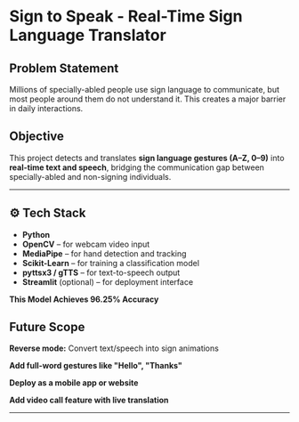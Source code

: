 #  Sign to Speak - Real-Time Sign Language Translator

##  Problem Statement
Millions of specially-abled people use sign language to communicate, but most people around them do not understand it. This creates a major barrier in daily interactions.

##  Objective
This project detects and translates **sign language gestures (A–Z, 0–9)** into **real-time text and speech**, bridging the communication gap between specially-abled and non-signing individuals.

---

## ⚙️ Tech Stack
- **Python**
- **OpenCV** – for webcam video input
- **MediaPipe** – for hand detection and tracking
- **Scikit-Learn** – for training a classification model
- **pyttsx3 / gTTS** – for text-to-speech output
- **Streamlit** (optional) – for deployment interface

**This Model Achieves 96.25% Accuracy**

## Future Scope
**Reverse mode:** Convert text/speech into sign animations

**Add full-word gestures like "Hello", "Thanks"**

**Deploy as a mobile app or website**

**Add video call feature with live translation**

---
